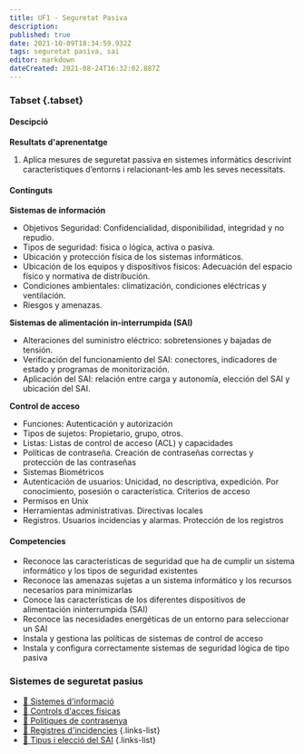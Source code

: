 ```yaml
---
title: UF1 - Seguretat Pasiva
description: 
published: true
date: 2021-10-09T18:34:59.932Z
tags: seguretat pasiva, sai
editor: markdown
dateCreated: 2021-08-24T16:32:02.887Z
---
```


### Tabset {.tabset}

#### Descipció
**Resultats d'aprenentatge**
1. Aplica mesures de seguretat passiva en sistemes informàtics descrivint característiques d’entorns i relacionant-les amb les seves necessitats.

#### Continguts

**Sistemas de información**

- Objetivos Seguridad: Confidencialidad, disponibilidad, integridad y no repudio.
- Tipos de seguridad: física o lógica, activa o pasiva.
- Ubicación y protección física de los sistemas informáticos.
- Ubicación de los equipos y dispositivos físicos: Adecuación del espacio físico y normativa de distribución.
- Condiciones ambientales: climatización, condiciones eléctricas y ventilación.
- Riesgos y amenazas.

**Sistemas de alimentación in-interrumpida (SAI)**
- Alteraciones del suministro eléctrico: sobretensiones y bajadas de tensión.
- Verificación del funcionamiento del SAI: conectores, indicadores de estado y programas de monitorización.
- Aplicación del SAI: relación entre carga y autonomía, elección del SAI y ubicación del SAI.

**Control de acceso**
- Funciones: Autenticación y autorización
- Tipos de sujetos: Propietario, grupo, otros.
- Listas: Listas de control de acceso (ACL) y capacidades
- Políticas de contraseña. Creación de contraseñas correctas y protección de las contraseñas
- Sistemas Biométricos
- Autenticación de usuarios: Unicidad, no descriptiva, expedición. Por conocimiento, posesión o característica. Criterios de acceso
- Permisos en Unix
- Herramientas administrativas. Directivas locales
- Registros. Usuarios incidencias y alarmas. Protección de los registros

#### Competencies

- Reconoce las características de seguridad que ha de cumplir un sistema informático y los tipos de seguridad existentes
- Reconoce las amenazas sujetas a un sistema informático y los recursos necesarios para minimizarlas
- Conoce las características de los diferentes dispositivos de alimentación ininterrumpida (SAI)
- Reconoce las necesidades energéticas de un entorno para seleccionar un SAI
- Instala y gestiona las políticas de sistemas de control de acceso
- Instala y configura correctamente sistemas de seguridad lógica de tipo pasiva



### Sistemes de seguretat pasius
- [:pill: Sistemes d'informació](sistemes-informació)
- [:pill: Controls d'acces físicas](controls-acces-fisics)
- [:pill: Politiques de contrasenya](politiques-contrasenya)
- [:pill: Registres d'incidencies](registres-incidencies)
{.links-list}
- [:pill: Tipus i elecció del SAI](sai-tipus-eleccio)
{.links-list}
